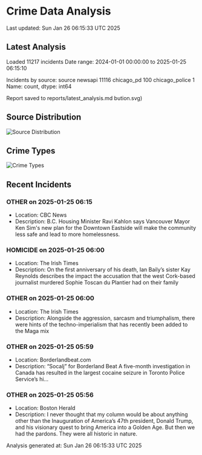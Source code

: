 # Crime Data Analysis
Last updated: Sun Jan 26 06:15:33 UTC 2025

## Latest Analysis

Loaded 11217 incidents
Date range: 2024-01-01 00:00:00 to 2025-01-25 06:15:10

Incidents by source:
source
newsapi           11116
chicago_pd          100
chicago_police        1
Name: count, dtype: int64

Report saved to reports/latest_analysis.md
bution.svg)

## Source Distribution
![Source Distribution](images/source_distribution.svg)

## Crime Types
![Crime Types](images/crime_types.svg)

## Recent Incidents

### OTHER on 2025-01-25 06:15
- Location: CBC News
- Description: B.C. Housing Minister Ravi Kahlon says Vancouver Mayor Ken Sim's new plan for the Downtown Eastside will make the community less safe and lead to more homelessness.


### HOMICIDE on 2025-01-25 06:00
- Location: The Irish Times
- Description: On the first anniversary of his death, Ian Baily’s sister Kay Reynolds describes the impact the accusation that the west Cork-based journalist murdered Sophie Toscan du Plantier had on their family


### OTHER on 2025-01-25 06:00
- Location: The Irish Times
- Description: Alongside the aggression, sarcasm and triumphalism, there were hints of the techno-imperialism that has recently been added to the Maga mix


### OTHER on 2025-01-25 05:59
- Location: Borderlandbeat.com
- Description: “Socalj” for Borderland Beat A five-month investigation in Canada has resulted in the largest cocaine seizure in Toronto Police Service’s hi...


### OTHER on 2025-01-25 05:56
- Location: Boston Herald
- Description: I never thought that my column would be about anything other than the Inauguration of America’s 47th president, Donald Trump, and his visionary quest to bring America into a Golden Age. But then we had the pardons. They were all historic in nature.

Analysis generated at: Sun Jan 26 06:15:33 UTC 2025
